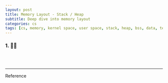 ```yaml
---
layout: post
title: Memory Layout - Stack / Heap
subtitle: Deep dive into memory layout 
categories: cs
tags: [cs, memory, kernel space, user space, stack, heap, bss, data, text, stack overflow, heap overflow]
---
```


### 1.  👩‍💻


<br><br>

---
Reference

